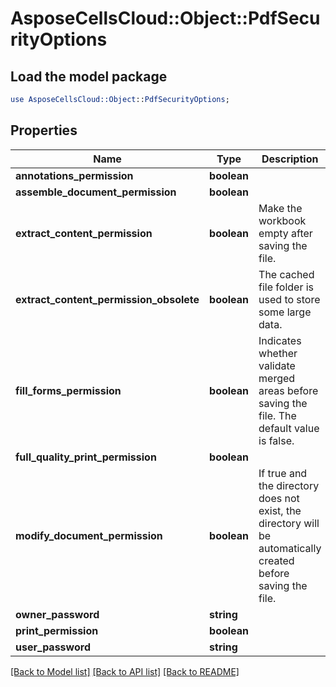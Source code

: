 # AsposeCellsCloud::Object::PdfSecurityOptions

## Load the model package
```perl
use AsposeCellsCloud::Object::PdfSecurityOptions;
```

## Properties
Name | Type | Description | Notes
------------ | ------------- | ------------- | -------------
**annotations_permission** | **boolean** |  | [optional] 
**assemble_document_permission** | **boolean** |  | [optional] 
**extract_content_permission** | **boolean** | Make the workbook empty after saving the file. | [optional] 
**extract_content_permission_obsolete** | **boolean** | The cached file folder is used to store some large data. | [optional] 
**fill_forms_permission** | **boolean** | Indicates whether validate merged areas before saving the file. The default value is false.              | [optional] 
**full_quality_print_permission** | **boolean** |  | [optional] 
**modify_document_permission** | **boolean** | If true and the directory does not exist, the directory will be automatically created before saving the file.              | [optional] 
**owner_password** | **string** |  | [optional] 
**print_permission** | **boolean** |  | [optional] 
**user_password** | **string** |  | [optional] 

[[Back to Model list]](../README.md#documentation-for-models) [[Back to API list]](../README.md#documentation-for-api-endpoints) [[Back to README]](../README.md)



